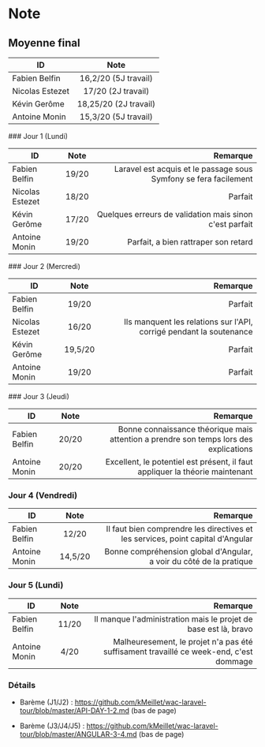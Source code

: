 # Note

## Moyenne final

| ID              | Note
| ----------------|:-------------:|
| Fabien Belfin   | 16,2/20 (5J travail)
| Nicolas Estezet | 17/20 (2J travail)
| Kévin Gerôme    | 18,25/20 (2J travail)
| Antoine Monin   | 15,3/20 (5J travail)

### Jour 1 (Lundi)

| ID              | Note          | Remarque  |
| ----------------|:-------------:| -----:|
| Fabien Belfin   | 19/20         | Laravel est acquis et le passage sous Symfony se fera facilement |
| Nicolas Estezet | 18/20         | Parfait |
| Kévin Gerôme    | 17/20         | Quelques erreurs de validation mais sinon c'est parfait |
| Antoine Monin   | 19/20         | Parfait, a bien rattraper son retard |

### Jour 2 (Mercredi)

| ID              | Note          | Remarque  |
| ----------------|:-------------:| -----:|
| Fabien Belfin   | 19/20         | Parfait |
| Nicolas Estezet | 16/20         | Ils manquent les relations sur l'API, corrigé pendant la soutenance |
| Kévin Gerôme    | 19,5/20       | Parfait |
| Antoine Monin   | 19/20         | Parfait |

### Jour 3 (Jeudi)

| ID              | Note          | Remarque  |
| ----------------|:-------------:| -----:|
| Fabien Belfin   | 20/20         | Bonne connaissance théorique mais attention a prendre son temps lors des explications
| Antoine Monin   | 20/20         | Excellent, le potentiel est présent, il faut appliquer la théorie maintenant |

### Jour 4 (Vendredi)

| ID              | Note          | Remarque  |
| ----------------|:-------------:| -----:|
| Fabien Belfin   | 12/20         | Il faut bien comprendre les directives et les services, point capital d'Angular |
| Antoine Monin   | 14,5/20       | Bonne compréhension global d'Angular, a voir du côté de la pratique  |

### Jour 5 (Lundi)

| ID              | Note          | Remarque  |
| ----------------|:-------------:| -----:|
| Fabien Belfin   | 11/20         | Il manque l'administration mais le projet de base est là, bravo |
| Antoine Monin   | 4/20          | Malheuresement, le projet n'a pas été suffisament travaillé ce week-end, c'est dommage |

### Détails 

- Barème (J1/J2) : https://github.com/kMeillet/wac-laravel-tour/blob/master/API-DAY-1-2.md (bas de page)

- Barème (J3/J4/J5) : https://github.com/kMeillet/wac-laravel-tour/blob/master/ANGULAR-3-4.md (bas de page)
